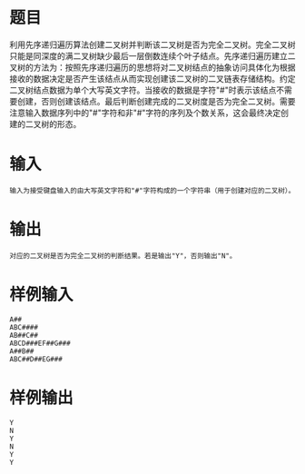 # 题目
利用先序递归遍历算法创建二叉树并判断该二叉树是否为完全二叉树。完全二叉树只能是同深度的满二叉树缺少最后一层倒数连续个叶子结点。先序递归遍历建立二叉树的方法为：按照先序递归遍历的思想将对二叉树结点的抽象访问具体化为根据接收的数据决定是否产生该结点从而实现创建该二叉树的二叉链表存储结构。约定二叉树结点数据为单个大写英文字符。当接收的数据是字符"#"时表示该结点不需要创建，否则创建该结点。最后判断创建完成的二叉树度是否为完全二叉树。需要注意输入数据序列中的"#"字符和非"#"字符的序列及个数关系，这会最终决定创建的二叉树的形态。

# 输入
```
输入为接受键盘输入的由大写英文字符和"#"字符构成的一个字符串（用于创建对应的二叉树）。
```

# 输出
```
对应的二叉树是否为完全二叉树的判断结果。若是输出"Y"，否则输出"N"。
```

# 样例输入
```
A##
ABC####
AB##C##
ABCD###EF##G###
A##B##
ABC##D##EG###
```

# 样例输出
```
Y
N
Y
N
Y
Y
```